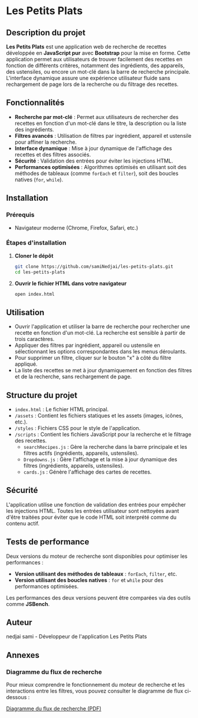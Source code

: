 # Les Petits Plats

## Description du projet

**Les Petits Plats** est une application web de recherche de recettes développée en **JavaScript pur** avec **Bootstrap** pour la mise en forme. Cette application permet aux utilisateurs de trouver facilement des recettes en fonction de différents critères, notamment des ingrédients, des appareils, des ustensiles, ou encore un mot-clé dans la barre de recherche principale. L'interface dynamique assure une expérience utilisateur fluide sans rechargement de page lors de la recherche ou du filtrage des recettes.

## Fonctionnalités

- **Recherche par mot-clé** : Permet aux utilisateurs de rechercher des recettes en fonction d'un mot-clé dans le titre, la description ou la liste des ingrédients.
- **Filtres avancés** : Utilisation de filtres par ingrédient, appareil et ustensile pour affiner la recherche.
- **Interface dynamique** : Mise à jour dynamique de l'affichage des recettes et des filtres associés.
- **Sécurité** : Validation des entrées pour éviter les injections HTML.
- **Performances optimisées** : Algorithmes optimisés en utilisant soit des méthodes de tableaux (comme `forEach` et `filter`), soit des boucles natives (`for`, `while`).

## Installation

### Prérequis

- Navigateur moderne (Chrome, Firefox, Safari, etc.)

### Étapes d'installation

1. **Cloner le dépôt**
   ```bash
   git clone https://github.com/samiNedjai/les-petits-plats.git
   cd les-petits-plats
2. **Ouvrir le fichier HTML dans votre navigateur**
   ```bash
   open index.html


## Utilisation

- Ouvrir l'application et utiliser la barre de recherche pour rechercher une recette en fonction d'un mot-clé. La recherche est sensible à partir de trois caractères.
- Appliquer des filtres par ingrédient, appareil ou ustensile en sélectionnant les options correspondantes dans les menus déroulants.
- Pour supprimer un filtre, cliquer sur le bouton "x" à côté du filtre appliqué.
- La liste des recettes se met à jour dynamiquement en fonction des filtres et de la recherche, sans rechargement de page.

## Structure du projet

- `index.html` : Le fichier HTML principal.
- `/assets` : Contient les fichiers statiques et les assets (images, icônes, etc.).
- `/styles` : Fichiers CSS pour le style de l'application.
- `/scripts` : Contient les fichiers JavaScript pour la recherche et le filtrage des recettes.
  - `searchRecipes.js` : Gère la recherche dans la barre principale et les filtres actifs (ingrédients, appareils, ustensiles).
  - `Dropdowns.js` : Gère l'affichage et la mise à jour dynamique des filtres (ingrédients, appareils, ustensiles).
  - `cards.js` : Génère l'affichage des cartes de recettes.

## Sécurité

L'application utilise une fonction de validation des entrées pour empêcher les injections HTML. Toutes les entrées utilisateur sont nettoyées avant d'être traitées pour éviter que le code HTML soit interprété comme du contenu actif.

## Tests de performance

Deux versions du moteur de recherche sont disponibles pour optimiser les performances :

- **Version utilisant des méthodes de tableaux** : `forEach`, `filter`, etc.
- **Version utilisant des boucles natives** : `for` et `while` pour des performances optimisées.

Les performances des deux versions peuvent être comparées via des outils comme **JSBench**.

## Auteur

nedjai sami - Développeur de l'application Les Petits Plats

## Annexes

### Diagramme du flux de recherche

Pour mieux comprendre le fonctionnement du moteur de recherche et les interactions entre les filtres, vous pouvez consulter le diagramme de flux ci-dessous :

[Diagramme du flux de recherche (PDF)](Documents/Fiche_investigation_fonctionnalité_moteur_de_recherche.pdf)
